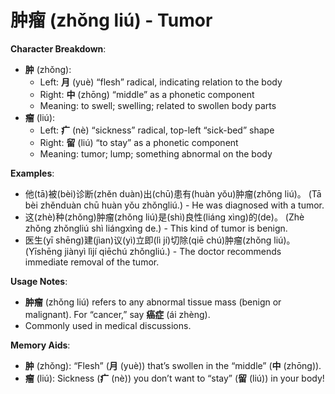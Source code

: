 # **肿瘤 (zhǒng liú) - Tumor**

**Character Breakdown**:  
- **肿** (zhǒng):
  - Left: **月** (yuè) “flesh” radical, indicating relation to the body
  - Right: **中** (zhōng) “middle” as a phonetic component
  - Meaning: to swell; swelling; related to swollen body parts  
- **瘤** (liú):
  - Left: **疒** (nè) “sickness” radical, top-left “sick-bed” shape
  - Right: **留** (liú) “to stay” as a phonetic component
  - Meaning: tumor; lump; something abnormal on the body

**Examples**:  
- 他(tā)被(bèi)诊断(zhěn duàn)出(chū)患有(huàn yǒu)肿瘤(zhǒng liú)。 (Tā bèi zhěnduàn chū huàn yǒu zhǒngliú.) - He was diagnosed with a tumor.  
- 这(zhè)种(zhǒng)肿瘤(zhǒng liú)是(shì)良性(liáng xìng)的(de)。 (Zhè zhǒng zhǒngliú shì liángxìng de.) - This kind of tumor is benign.  
- 医生(yī shēng)建(jìan)议(yì)立即(lì jí)切除(qiē chú)肿瘤(zhǒng liú)。 (Yīshēng jiànyì lìjí qiēchú zhǒngliú.) - The doctor recommends immediate removal of the tumor.

**Usage Notes**:  
- **肿瘤** (zhǒng liú) refers to any abnormal tissue mass (benign or malignant). For “cancer,” say **癌症** (ái zhèng).  
- Commonly used in medical discussions.

**Memory Aids**:  
- **肿** (zhǒng): “Flesh” (**月** (yuè)) that’s swollen in the “middle” (**中** (zhōng)).  
- **瘤** (liú): Sickness (**疒** (nè)) you don’t want to “stay” (**留** (liú)) in your body!